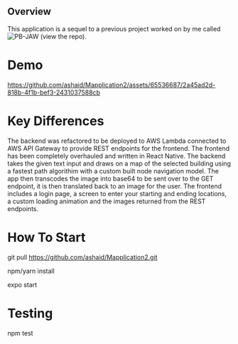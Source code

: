 ## Overview
This application is a sequel to a previous project worked on by me called ![PB-JAW](https://github.com/ashaid/PB-JAW) (view the repo). 

# Demo
https://github.com/ashaid/Mapplication2/assets/65536687/2a45ad2d-818b-4f1b-bef3-2431037588cb

# Key Differences
The backend was refactored to be deployed to AWS Lambda connected to AWS API Gateway to provide REST endpoints for the frontend. The frontend has been completely overhauled and written in React Native. The backend takes the given text input and draws on a map of the selected building using a fastest path algorithim with a custom built node navigation model. The app then transcodes the image into base64 to be sent over to the GET endpoint, it is then translated back to an image for the user. The frontend includes a login page, a screen to enter your starting and ending locations, a custom loading animation and the images returned from the REST endpoints.  

# How To Start

git pull https://github.com/ashaid/Mapplication2.git

npm/yarn install

expo start

# Testing

npm test
